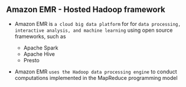 ## Amazon EMR - Hosted Hadoop framework

- Amazon EMR is `a cloud big data platform` for for `data processing, interactive analysis, and machine learning` using open source frameworks, such as

  - Apache Spark
  - Apache Hive
  - Presto

- Amazon EMR `uses the Hadoop data processing engine` to conduct computations implemented in the MapReduce programming model
